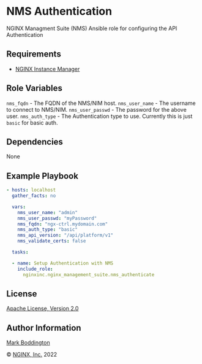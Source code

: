 NMS Authentication
==================

NGINX Managment Suite (NMS) Ansible role for configuring the API Authentication


Requirements
------------

* [NGINX Instance Manager](https://www.nginx.com/products/nginx-instance-manager/)

Role Variables
--------------

`nms_fqdn` - The FQDN of the NMS/NIM host.
`nms_user_name` - The username to connect to NMS/NIM.
`nms_user_passwd` - The password for the above user.
`nms_auth_type` - The Authentication type to use. Currently this is just `basic` for basic auth.

Dependencies
------------

None

Example Playbook
----------------

```yaml
- hosts: localhost
  gather_facts: no

  vars:
    nms_user_name: "admin"
    nms_user_passwd: "myPassword"
    nms_fqdn: "ngx-ctrl.mydomain.com"
    nms_auth_type: "basic"
    nms_api_version: "/api/platform/v1"
    nms_validate_certs: false

  tasks:

  - name: Setup Authentication with NMS
    include_role: 
      nginxinc.nginx_management_suite.nms_authenticate


```

License
-------

[Apache License, Version 2.0](./LICENSE)

Author Information
------------------

[Mark Boddington](https://github.com/TuxInvader)

&copy; [NGINX, Inc.](https://www.nginx.com/) 2022

